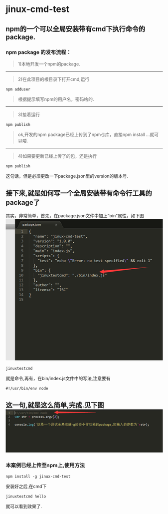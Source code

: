 # jinux-cmd-test
## npm的一个可以全局安装带有cmd下执行命令的package.

### npm package 的发布流程：
> 1)本地开发一个npm的package.
---
> 2)在此项目的根目录下打开cmd,运行
```
npm adduser
```
> 根据提示填写npm的用户名，密码啥的.
---
> 3)接着运行
```
npm publish
```
> ok,开发的npm package已经上传到了npm仓库，直接npm install ...就可以喽.
---
> 4)如果要更新已经上传了的包，还是执行
```
npm publish
```
这句话，但是必须更改一下package.json里的version的版本号.

## 接下来,就是如何写一个全局安装带有命令行工具的package了
其实，非常简单，首先，在package.json文件中加上"bin"属性，如下图
![](https://raw.githubusercontent.com/jinux7/jinux-cmd-test/master/img/1.png)
```
jinuxtestcmd
```
就是命令,再有，在bin/index.js文件中的写法,注意要有
```
#!/usr/bin/env node
```
这一句,就是这么简单,完成.见下图
![](https://raw.githubusercontent.com/jinux7/jinux-cmd-test/master/img/2.png)
---
### 本案例已经上传至npm上,使用方法
```
npm install -g jinux-cmd-test
```
安装好之后,在cmd下
```
jinuxtestcmd hello
```
就可以看到效果了.

